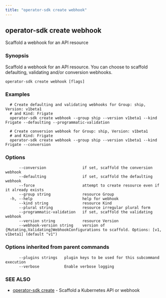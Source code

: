 ```yaml
---
title: "operator-sdk create webhook"
---
```

## operator-sdk create webhook

Scaffold a webhook for an API resource

### Synopsis

Scaffold a webhook for an API resource. You can choose to scaffold defaulting,
validating and/or conversion webhooks.


```
operator-sdk create webhook [flags]
```

### Examples

```
  # Create defaulting and validating webhooks for Group: ship, Version: v1beta1
  # and Kind: Frigate
  operator-sdk create webhook --group ship --version v1beta1 --kind Frigate --defaulting --programmatic-validation

  # Create conversion webhook for Group: ship, Version: v1beta1
  # and Kind: Frigate
  operator-sdk create webhook --group ship --version v1beta1 --kind Frigate --conversion

```

### Options

```
      --conversion                if set, scaffold the conversion webhook
      --defaulting                if set, scaffold the defaulting webhook
      --force                     attempt to create resource even if it already exists
      --group string              resource Group
  -h, --help                      help for webhook
      --kind string               resource Kind
      --plural string             resource irregular plural form
      --programmatic-validation   if set, scaffold the validating webhook
      --version string            resource Version
      --webhook-version string    version of {Mutating,Validating}WebhookConfigurations to scaffold. Options: [v1, v1beta1] (default "v1")
```

### Options inherited from parent commands

```
      --plugins strings   plugin keys to be used for this subcommand execution
      --verbose           Enable verbose logging
```

### SEE ALSO

* [operator-sdk create](../operator-sdk_create)	 - Scaffold a Kubernetes API or webhook

